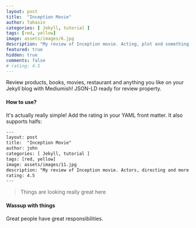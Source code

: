 ```yaml
---
layout: post
title:  "Inception Movie"
author: Tahasin
categories: [ Jekyll, tutorial ]
tags: [red, yellow]
image: assets/images/6.jpg
description: "My review of Inception movie. Acting, plot and something else in this short description."
featured: true
hidden: true
comments: false
# rating: 4.5
---
```


Review products, books, movies, restaurant and anything you like on your Jekyll blog with Mediumish! JSON-LD ready for review property.

#### How to use?

It's actually really simple! Add the rating in your YAML front matter. It also supports halfs:

```html
---
layout: post
title:  "Inception Movie"
author: john
categories: [ Jekyll, tutorial ]
tags: [red, yellow]
image: assets/images/11.jpg
description: "My review of Inception movie. Actors, directing and more."
rating: 4.5
---
```

> Things are looking really great here

#### Wassup with things
Great people have great responsibilities.